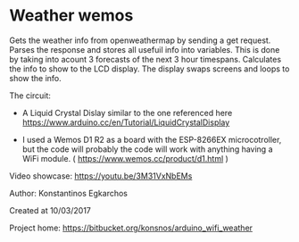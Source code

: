 # Weather wemos #

Gets the weather info from openweathermap by sending a get request.
Parses the response and stores all usefuil info into variables.
This is done by taking into acount 3 forecasts of the next 3 hour timespans.
Calculates the info to show to the LCD display.
The display swaps screens and loops to show the info.

The circuit:

* A Liquid Crystal Dislay similar to the one referenced here https://www.arduino.cc/en/Tutorial/LiquidCrystalDisplay

* I used a Wemos D1 R2 as a board with the ESP-8266EX microcotroller, 
  but the code will probably the code will work with anything having a WiFi module. ( https://www.wemos.cc/product/d1.html )

Video showcase: https://youtu.be/3M31VxNbEMs

Author: Konstantinos Egkarchos

Created at 10/03/2017

Project home: https://bitbucket.org/konsnos/arduino_wifi_weather
